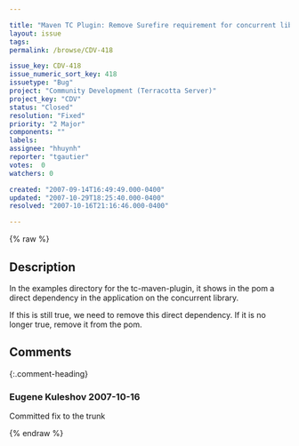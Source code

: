 ```yaml
---

title: "Maven TC Plugin: Remove Surefire requirement for concurrent libs"
layout: issue
tags: 
permalink: /browse/CDV-418

issue_key: CDV-418
issue_numeric_sort_key: 418
issuetype: "Bug"
project: "Community Development (Terracotta Server)"
project_key: "CDV"
status: "Closed"
resolution: "Fixed"
priority: "2 Major"
components: ""
labels: 
assignee: "hhuynh"
reporter: "tgautier"
votes:  0
watchers: 0

created: "2007-09-14T16:49:49.000-0400"
updated: "2007-10-29T18:25:40.000-0400"
resolved: "2007-10-16T21:16:46.000-0400"

---
```




{% raw %}



## Description

<div markdown="1" class="description">

In the examples directory for the tc-maven-plugin, it shows in the pom a direct dependency in the application on the concurrent library.  

If this is still true, we need to remove this direct dependency.  If it is no longer true, remove it from the pom.



</div>

## Comments


{:.comment-heading}
### **Eugene Kuleshov** <span class="date">2007-10-16</span>

<div markdown="1" class="comment">

Committed fix to the trunk

</div>



{% endraw %}

